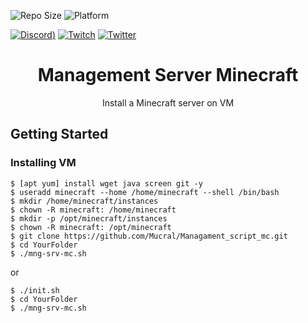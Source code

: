 ![Repo Size](https://img.shields.io/github/repo-size/Mucral/Managament_script_mc?color=yellow&logo=github&style=plastic)
![Platform](https://img.shields.io/conda/pn/conda-forge/bash?color=green&style=plastic)

[![Discord](https://img.shields.io/discord/252008610043789312?logo=discord&label=discord&color=7289da&style=plastic))](https://discordapp.com/channels/252008610043789312)
[![Twitch](https://img.shields.io/twitch/status/mucral_tv?logo=twitch&color=9147fftyle=plastic)](https://www.twitch.tv/mucral_tv)
[![Twitter](https://img.shields.io/twitter/follow/mucral?color=1da1f2&label=twitter&logo=twitter&style=plastic)](https://twitter.com/Mucral)
<h1 align="center">Management Server Minecraft</h1>
<p align="center">Install a Minecraft server on VM</p>

## Getting Started

### Installing VM
```
$ [apt yum] install wget java screen git -y
$ useradd minecraft --home /home/minecraft --shell /bin/bash
$ mkdir /home/minecraft/instances
$ chown -R minecraft: /home/minecraft
$ mkdir -p /opt/minecraft/instances
$ chown -R minecraft: /opt/minecraft
$ git clone https://github.com/Mucral/Managament_script_mc.git
$ cd YourFolder
$ ./mng-srv-mc.sh
```
or
```
$ ./init.sh
$ cd YourFolder
$ ./mng-srv-mc.sh
```
<!---
#### Running Locally Via [Github](https://github.com/YourUser/YourProject) (no install)
You can run this project locally by following these steps:
1. Clone/download the [repo](https://github.com/YourUser/YourProject)
2. Open terminal and cd into the project
3. Execute ```command_execution```

## Using the Application
1. Do this
    - Precision
2. And this
3. And also this

*Easy !*

### Configurations
Lorem ipsum dolor sit amet, consectetur adipiscing elit, sed do eiusmod tempor incididunt ut labore et dolore magna aliqua. Ut enim ad minim veniam, quis nostrud exercitation ullamco laboris nisi ut aliquip ex ea commodo consequat. Duis aute irure dolor in reprehenderit in voluptate velit esse cillum dolore eu fugiat nulla pariatur. Excepteur sint occaecat cupidatat non proident, sunt in culpa qui officia deserunt mollit anim id est laborum.

## Video
If you need something visual to help you get started, [I made a video for the original release of this project](https://youtu.be/YourVideo); some things may be different but the same concepts still apply.

## Issues Using the Tool
Lorem ipsum dolor sit amet, consectetur adipiscing elit, sed do eiusmod tempor incididunt ut labore et dolore magna aliqua. Ut enim ad minim veniam, quis nostrud exercitation ullamco laboris nisi ut aliquip ex ea commodo consequat. Duis aute irure dolor in reprehenderit in voluptate velit esse cillum dolore eu fugiat nulla pariatur. Excepteur sint occaecat cupidatat non proident, sunt in culpa qui officia deserunt mollit anim id est laborum.
-->

